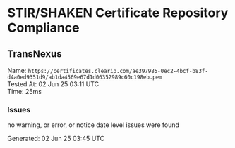 # STIR/SHAKEN Certificate Repository Compliance

## TransNexus

Name: `https://certificates.clearip.com/ae397985-0ec2-4bcf-b83f-d4a0ed9351d9/ab1da4569e67d1d06352989c60c198eb.pem`\
Tested At: 02 Jun 25 03:11 UTC\
Time: 25ms

### Issues

no warning, or error, or notice date level issues were found

Generated: 02 Jun 25 03:45 UTC